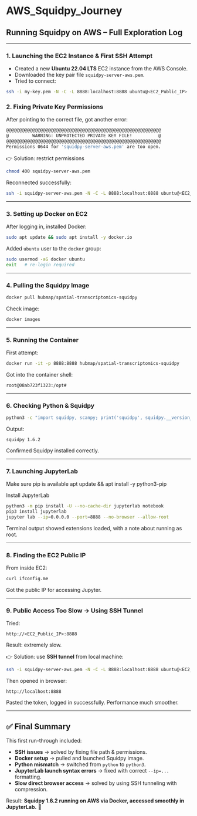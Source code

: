 # AWS_Squidpy_Journey

## Running Squidpy on AWS – Full Exploration Log  

---

### 1. Launching the EC2 Instance & First SSH Attempt  
- Created a new **Ubuntu 22.04 LTS** EC2 instance from the AWS Console.  
- Downloaded the key pair file `squidpy-server-aws.pem`.  
- Tried to connect:  

```bash
ssh -i my-key.pem -N -C -L 8888:localhost:8888 ubuntu@<EC2_Public_IP>
```


### 2. Fixing Private Key Permissions  
After pointing to the correct file, got another error:  

```bash
@@@@@@@@@@@@@@@@@@@@@@@@@@@@@@@@@@@@@@@@@@@@@@@@@@@@@@@@@@@
@         WARNING: UNPROTECTED PRIVATE KEY FILE!          @
@@@@@@@@@@@@@@@@@@@@@@@@@@@@@@@@@@@@@@@@@@@@@@@@@@@@@@@@@@@
Permissions 0644 for 'squidpy-server-aws.pem' are too open.
```

👉 Solution: restrict permissions  
```bash
chmod 400 squidpy-server-aws.pem
```

Reconnected successfully:  
```bash
ssh -i squidpy-server-aws.pem -N -C -L 8888:localhost:8888 ubuntu@<EC2_Public_IP>
```

---

### 3. Setting up Docker on EC2  
After logging in, installed Docker:  
```bash
sudo apt update && sudo apt install -y docker.io
```

Added `ubuntu` user to the `docker` group:  
```bash
sudo usermod -aG docker ubuntu
exit   # re-login required
```

---

### 4. Pulling the Squidpy Image  
```bash
docker pull hubmap/spatial-transcriptomics-squidpy
```

Check image:  
```bash
docker images
```

---

### 5. Running the Container  
First attempt:  
```bash
docker run -it -p 8888:8888 hubmap/spatial-transcriptomics-squidpy
```

Got into the container shell:  
```
root@08ab723f1323:/opt#
```

---

### 6. Checking Python & Squidpy  

```bash
python3 -c "import squidpy, scanpy; print('squidpy', squidpy.__version__)"
```

Output:  
```
squidpy 1.6.2
```

Confirmed Squidpy installed correctly.  

---

### 7. Launching JupyterLab  
Make sure pip is available
apt update && apt install -y python3-pip

Install JupyterLab


```bash
python3 -m pip install -U --no-cache-dir jupyterlab notebook
pip3 install jupyterlab
jupyter lab --ip=0.0.0.0 --port=8888 --no-browser --allow-root
```

Terminal output showed extensions loaded, with a note about running as root.  

---

### 8. Finding the EC2 Public IP  
From inside EC2:  
```bash
curl ifconfig.me
```

Got the public IP for accessing Jupyter.  

---

### 9. Public Access Too Slow → Using SSH Tunnel  
Tried:  
```
http://<EC2_Public_IP>:8888
```
Result: extremely slow.  

👉 Solution: use **SSH tunnel** from local machine:  
```bash
ssh -i squidpy-server-aws.pem -N -C -L 8888:localhost:8888 ubuntu@<EC2_Public_IP>
```

Then opened in browser:  
```
http://localhost:8888
```

Pasted the token, logged in successfully. Performance much smoother.  

---

## ✅ Final Summary
This first run-through included:  
- **SSH issues** → solved by fixing file path & permissions.  
- **Docker setup** → pulled and launched Squidpy image.  
- **Python mismatch** → switched from `python` to `python3`.  
- **JupyterLab launch syntax errors** → fixed with correct `--ip=...` formatting.  
- **Slow direct browser access** → solved by using SSH tunneling with compression.  

Result: **Squidpy 1.6.2 running on AWS via Docker, accessed smoothly in JupyterLab.** 🎉  
